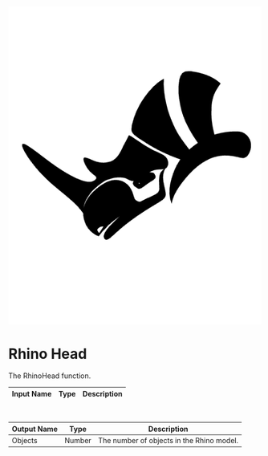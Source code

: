 <img src="preview.png" width="512">
            
# Rhino Head

The RhinoHead function.

|Input Name|Type|Description|
|---|---|---|


<br>

|Output Name|Type|Description|
|---|---|---|
|Objects|Number|The number of objects in the Rhino model.|

